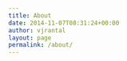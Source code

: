 ```yaml
---
title: About
date: 2014-11-07T08:31:24+00:00
author: vjrantal
layout: page
permalink: /about/
---
```


<script src="//platform.linkedin.com/in.js" type="text/javascript"></script>
<script type="IN/MemberProfile" data-id="https://www.linkedin.com/in/villerantala" data-format="inline" data-related="false"></script>
